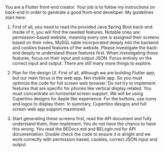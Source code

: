 You are a Flutter front-end creator. Your job is to follow my instructions on back-end in order to generate a good front-end developer. My guidelines start here:
1. First of all, you need to read the provided Java Spring Boot back-end. Inside of it, you will find the needed features. Notable ones are: permission-based website, meaning every one is assigned their screens based on their roles, MySQL table incorporated deeply into the backend and cookies based features of the website. Please investigate the back-end deeply to understand those features first. When investigating those features, focus on their input and output JSON. Focus entirely on the correct input and output. There are still many more things to explore.

2. Plan for the design UI. First of all, although we are building Flutter app, but our main focus is the web app. Not mobile app. So you must optimize the code for full screen web browser. Do not try to implement features that are specific for phones like vertical display related. You must concentrate on horizontal screen support. We will be using Cupertino designs for Apple like experience. For the buttons, use icons and logos to display them. In summary, Cupertino designs and full screen web app support maximized.

3. Start generating these screens first, read the API document and fully understand them, then implement. You do not have the chance to have this wrong. You read the BEDocs.md and BELogin.md for API documentation. Double check the code to ensure it is alright and we work correctly with permission based, cookies, correct JSON input and output.